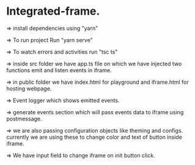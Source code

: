 # Integrated-frame.

=> install dependencies using "yarn"

=> To run project Run "yarn serve"

=> To watch errors and activities run "tsc ts"

=> inside src folder we have app.ts file on which we have injected two functions emit and listen events in iframe.

=> in public folder we have index.html for playground and iframe.html for hosting webpage.

=> Event logger which shows emitted events.

=> generate events section which will pass events data to iframe using postmessage.

=> we are also passing configuration objects like theming and configs. currently we are using these to change color and text of button inside iframe.

=> We have input field to change iframe on init button click.
